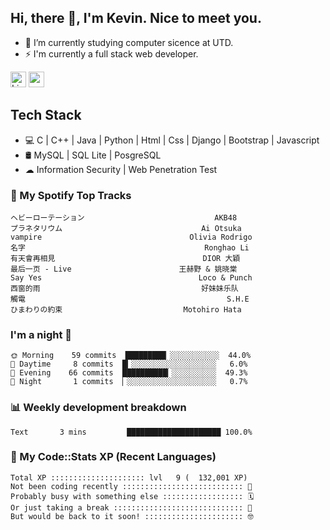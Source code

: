 ## Hi, there 👋, I'm Kevin. Nice to meet you.

- 🌱 I’m currently studying computer sicence at UTD.
- ⚡ I'm currently a full stack web developer.

<a href="https://www.linkedin.com/in/kevin12686/"><img alt="LinkedIn" src="https://img.shields.io/badge/linkedin%20-%230077B5.svg?&style=for-the-badge&logo=linkedin&logoColor=white" height=25></a>
<a href="https://www.instagram.com/kevin12686/"><img src="https://img.shields.io/badge/instagram-3f729b?&style=for-the-badge&logo=instagram&logoColor=white" height=25></a>

## Tech Stack

* 💻 C | C++ | Java | Python | Html | Css | Django | Bootstrap | Javascript
* 🛢️ MySQL | SQL Lite | PosgreSQL
* ☁ Information Security | Web Penetration Test

### 🎵 My Spotify Top Tracks

<!-- spotify start -->

```text
ヘビーローテーション                             AKB48
プラネタリウム                               Ai Otsuka
vampire                                 Olivia Rodrigo
名字                                        Ronghao Li
有天會再相見                                 DIOR 大穎
最后一页 - Live                        王赫野 & 姚晓棠
Say Yes                                   Loco & Punch
西窗的雨                                    好妹妹乐队
觸電                                             S.H.E
ひまわりの約束                           Motohiro Hata
```

<!-- spotify end -->

### I'm a night 🦉

<!-- early_bird start -->

```text
🌞 Morning    59 commits  █████████▏░░░░░░░░░░░  44.0%
🌆 Daytime     8 commits  █▎░░░░░░░░░░░░░░░░░░░   6.0%
🌃 Evening    66 commits  ██████████▎░░░░░░░░░░  49.3%
🌙 Night       1 commits  ▏░░░░░░░░░░░░░░░░░░░░   0.7%
```

<!-- early_bird end -->

### 📊 Weekly development breakdown

<!-- code_time start -->

```text
Text       3 mins         █████████████████████ 100.0%
```

<!-- code_time end -->

### 🧰 My Code::Stats XP (Recent Languages)

<!-- codestats start -->

```text
Total XP ::::::::::::::::::::: lvl   9 (  132,001 XP) 
Not been coding recently ::::::::::::::::::::::::::: 🙈
Probably busy with something else :::::::::::::::::: 🗓
Or just taking a break ::::::::::::::::::::::::::::: 🌴
But would be back to it soon! :::::::::::::::::::::: 🤓
```

<!-- codestats end -->
